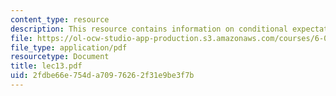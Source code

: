 ```yaml
---
content_type: resource
description: This resource contains information on conditional expectation.
file: https://ol-ocw-studio-app-production.s3.amazonaws.com/courses/6-041-probabilistic-systems-analysis-and-applied-probability-spring-2006/2fdbe66e754da70976262f31e9be3f7b_lec13.pdf
file_type: application/pdf
resourcetype: Document
title: lec13.pdf
uid: 2fdbe66e-754d-a709-7626-2f31e9be3f7b
---
```

